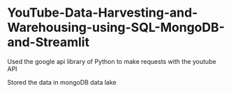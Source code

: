 # YouTube-Data-Harvesting-and-Warehousing-using-SQL-MongoDB-and-Streamlit

Used the google api library of Python to make requests with the youtube API

Stored the data in mongoDB data lake

